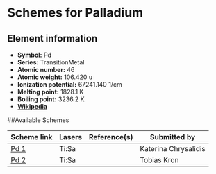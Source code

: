 # Schemes for Palladium

## Element information

- **Symbol:** Pd
- **Series:** TransitionMetal
- **Atomic number:** 46
- **Atomic weight:** 106.420 u
- **Ionization potential:** 67241.140 1/cm
- **Melting point:** 1828.1 K
- **Boiling point:** 3236.2 K
- [**Wikipedia**](https://en.wikipedia.org/wiki/Palladium)

##Available Schemes

|       Scheme link       | Lasers | Reference(s) |     Submitted by     |
| ----------------------- | ------ | ------------ | -------------------- |
| [Pd 1](../pd/pd-001.md) | Ti:Sa  |              | Katerina Chrysalidis |
| [Pd 2](../pd/pd-002.md) | Ti:Sa  |              | Tobias Kron          |
